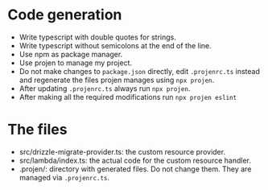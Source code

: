 # Code generation
- Write typescript with double quotes for strings.
- Write typescript without semicolons at the end of the line.
- Use npm as package manager.
- Use projen to manage my project.
- Do not make changes to `package.json` directly, edit `.projenrc.ts` instead and regenerate the files projen manages using `npx projen`.
- After updating `.projenrc.ts` always run `npx projen`.
- After making all the required modifications run `npx projen eslint`

# The files
- src/drizzle-migrate-provider.ts: the custom resource provider.
- src/lambda/index.ts: the actual code for the custom resource handler.
- .projen/: directory with generated files. Do not change them. They are managed via `.projenrc.ts`.
